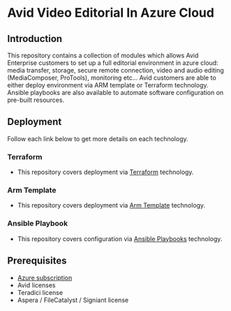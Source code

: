 # Avid Video Editorial In Azure Cloud
 
## Introduction 

This repository contains a collection of modules which allows Avid Enterprise customers to set up a full editorial environment in azure cloud: media transfer, storage, secure remote connection, video and audio editing (MediaComposer, ProTools), monitoring etc... Avid customers are able to either deploy environment via ARM template or Terraform technology. Ansible playbooks are also available to automate software configuration on pre-built resources.
 
## Deployment

Follow each link below to get more details on each technology.

### Terraform 
- This repository covers deployment via [Terraform](https://github.com/avid-technology/VideoEditorialInTheCloud/tree/master/Avid_Edit_In_The_Cloud_Terraform) technology.
 
### Arm Template
- This repository covers deployment via [Arm Template](https://github.com/avid-technology/VideoEditorialInTheCloud/tree/master/Avid_Edit_In_The_Cloud_Arm) technology. 

### Ansible Playbook
- This repository covers configuration via [Ansible Playbooks](https://github.com/avid-technology/VideoEditorialInTheCloud/tree/master/Avid_Edit_In_The_Cloud_Ansible) technology.
 
 
## Prerequisites  
- [Azure subscription](https://portal.azure.com)
- Avid licenses
- Teradici license
- Aspera / FileCatalyst / Signiant license
